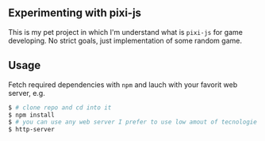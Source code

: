 ## Experimenting with pixi-js

This is my pet project in which I'm understand what is `pixi-js` for game developing. No strict goals, just implementation of some random game.

## Usage

Fetch required dependencies with `npm` and lauch with your favorit web server, e.g.

```sh
$ # clone repo and cd into it
$ npm install
$ # you can use any web server I prefer to use low amout of tecnologie
$ http-server 
```

